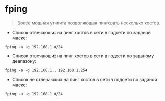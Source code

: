 # fping

> Более мощная утилита позволяющая пинговать несколько хостов.

- Список отвечаюших на пинг хостов в сети в подсети по заданой маске:

`fping -a -g 192.168.1.0/24`

- Список отвечаюших на пинг хостов в сети в подсети по заданому деапазону:

`fping -a -g 192.168.1.1 192.168.1.254`

- Список не отвечаюших на пинг хостов в сети в подсети по заданой маске:

`fping -u -g 192.168.1.0/24`
